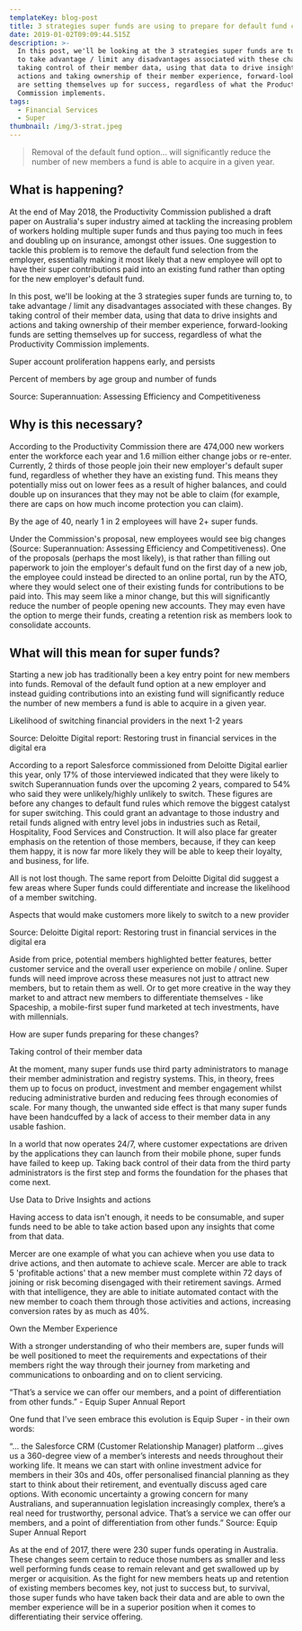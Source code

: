 ```yaml
---
templateKey: blog-post
title: 3 strategies super funds are using to prepare for default fund changes
date: 2019-01-02T09:09:44.515Z
description: >-
  In this post, we'll be looking at the 3 strategies super funds are turning to,
  to take advantage / limit any disadvantages associated with these changes. By
  taking control of their member data, using that data to drive insights and
  actions and taking ownership of their member experience, forward-looking funds
  are setting themselves up for success, regardless of what the Productivity
  Commission implements.
tags:
  - Financial Services
  - Super
thumbnail: /img/3-strat.jpeg
---
```



> Removal of the default fund option... will significantly reduce the number of new members a fund is able to acquire in a given year.





## What is happening?

At the end of May 2018, the Productivity Commission published a draft paper on Australia's super industry aimed at tackling the increasing problem of workers holding multiple super funds and thus paying too much in fees and doubling up on insurance, amongst other issues. One suggestion to tackle this problem is to remove the default fund selection from the employer, essentially making it most likely that a new employee will opt to have their super contributions paid into an existing fund rather than opting for the new employer's default fund.



In this post, we'll be looking at the 3 strategies super funds are turning to, to take advantage / limit any disadvantages associated with these changes. By taking control of their member data, using that data to drive insights and actions and taking ownership of their member experience, forward-looking funds are setting themselves up for success, regardless of what the Productivity Commission implements.



Super account proliferation happens early, and persists

Percent of members by age group and number of funds





Source: Superannuation: Assessing Efficiency and Competitiveness



## Why is this necessary?

According to the Productivity Commission there are 474,000 new workers enter the workforce each year and 1.6 million either change jobs or re-enter. Currently, 2 thirds of those people join their new employer's default super fund, regardless of whether they have an existing fund. This means they potentially miss out on lower fees as a result of higher balances, and could double up on insurances that they may not be able to claim (for example, there are caps on how much income protection you can claim).



By the age of 40, nearly 1 in 2 employees will have 2+ super funds.

Under the Commission's proposal, new employees would see big changes (Source: Superannuation: Assessing Efficiency and Competitiveness). One of the proposals (perhaps the most likely), is that rather than filling out paperwork to join the employer's default fund on the first day of a new job, the employee could instead be directed to an online portal, run by the ATO, where they would select one of their existing funds for contributions to be paid into. This may seem like a minor change, but this will significantly reduce the number of people opening new accounts. They may even have the option to merge their funds, creating a retention risk as members look to consolidate accounts.



## What will this mean for super funds?

Starting a new job has traditionally been a key entry point for new members into funds. Removal of the default fund option at a new employer and instead guiding contributions into an existing fund will significantly reduce the number of new members a fund is able to acquire in a given year.



Likelihood of switching financial providers in the next 1-2 years



Source: Deloitte Digital report: Restoring trust in financial services in the digital era



According to a report Salesforce commissioned from Deloitte Digital earlier this year, only 17% of those interviewed indicated that they were likely to switch Superannuation funds over the upcoming 2 years, compared to 54% who said they were unlikely/highly unlikely to switch. These figures are before any changes to default fund rules which remove the biggest catalyst for super switching. This could grant an advantage to those industry and retail funds aligned with entry level jobs in industries such as Retail, Hospitality, Food Services and Construction. It will also place far greater emphasis on the retention of those members, because, if they can keep them happy, it is now far more likely they will be able to keep their loyalty, and business, for life.



All is not lost though. The same report from Deloitte Digital did suggest a few areas where Super funds could differentiate and increase the likelihood of a member switching.



Aspects that would make customers more likely to switch to a new provider



Source: Deloitte Digital report: Restoring trust in financial services in the digital era



Aside from price, potential members highlighted better features, better customer service and the overall user experience on mobile / online. Super funds will need improve across these measures not just to attract new members, but to retain them as well. Or to get more creative in the way they market to and attract new members to differentiate themselves - like Spaceship, a mobile-first super fund marketed at tech investments, have with millennials.



How are super funds preparing for these changes?

Taking control of their member data

At the moment, many super funds use third party administrators to manage their member administration and registry systems. This, in theory, frees them up to focus on product, investment and member engagement whilst reducing administrative burden and reducing fees through economies of scale. For many though, the unwanted side effect is that many super funds have been handcuffed by a lack of access to their member data in any usable fashion.



In a world that now operates 24/7, where customer expectations are driven by the applications they can launch from their mobile phone, super funds have failed to keep up. Taking back control of their data from the third party administrators is the first step and forms the foundation for the phases that come next.



Use Data to Drive Insights and actions

Having access to data isn't enough, it needs to be consumable, and super funds need to be able to take action based upon any insights that come from that data.



Mercer are one example of what you can achieve when you use data to drive actions, and then automate to achieve scale. Mercer are able to track 5 'profitable actions' that a new member must complete within 72 days of joining or risk becoming disengaged with their retirement savings. Armed with that intelligence, they are able to initiate automated contact with the new member to coach them through those activities and actions, increasing conversion rates by as much as 40%.



Own the Member Experience

With a stronger understanding of who their members are, super funds will be well positioned to meet the requirements and expectations of their members right the way through their journey from marketing and communications to onboarding and on to client servicing.



“That’s a service we can offer our members, and a point of differentiation from other funds.” - Equip Super Annual Report

One fund that I've seen embrace this evolution is Equip Super - in their own words:



“... the Salesforce CRM (Customer Relationship Manager) platform ...gives us a 360-degree view of a member’s interests and needs throughout their working life. It means we can start with online investment advice for members in their 30s and 40s, offer personalised financial planning as they start to think about their retirement, and eventually discuss aged care options. With economic uncertainty a growing concern for many Australians, and superannuation legislation increasingly complex, there’s a real need for trustworthy, personal advice. That’s a service we can offer our members, and a point of differentiation from other funds.” Source: Equip Super Annual Report



As at the end of 2017, there were 230 super funds operating in Australia. These changes seem certain to reduce those numbers as smaller and less well performing funds cease to remain relevant and get swallowed up by merger or acquisition. As the fight for new members heats up and retention of existing members becomes key, not just to success but, to survival, those super funds who have taken back their data and are able to own the member experience will be in a superior position when it comes to differentiating their service offering.
